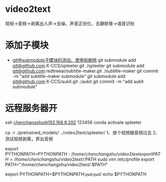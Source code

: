 # video2text
视频->音频->剥离出人声->去噪、声音正则化、去静默等->语音识别


# 添加子模块
+ [git中submodule子模块的添加、使用和删除](https://blog.csdn.net/guotianqing/article/details/82391665)
git submodule add git@github.com:X-CCS/spleeter.git ./spleeter
git submodule add git@github.com:redtreeai/subtitle-maker.git ./subtitle-maker
git commit -m "add subtitle-maker submodule"
git submodule add git@github.com:X-CCS/aukit.git ./aukit
git commit -m "add aukit submodule"

# 远程服务器开
ssh chenchangshu@192.168.9.202
123456
conda activate spleeter

cp -r ./pretrained_models/ ../video2text/spleeter/
1、放个视频跟音频过去
2、测试视频剥离，弄出音频


export PYTHONPATH=$PYTHONPATH:/home/chenchangshu/video2text
export PATH=/home/chenchangshu/video2text/:$PATH
sudo vim /etc/profile 
export PATH="/home/chenchangshu/video2text/:$PATH"

export PYTHONPATH=$PYTHONPATH:`pwd`:`pwd`/
echo $PYTHONPATH